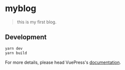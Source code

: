 # myblog

> this is my first blog.

## Development

```bash
yarn dev
yarn build
```

For more details, please head VuePress's [documentation](https://v1.vuepress.vuejs.org/).


